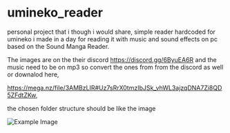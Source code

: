 # umineko_reader

personal project that i though i would share, simple reader hardcoded for umineko i made in a day for reading it with music and sound effects on pc based on the Sound Manga Reader. 

The images are on the their discord https://discord.gg/6ByuEA6R and the music need to be on mp3 so convert the ones from from the discord as well or downalod here, 

https://mega.nz/file/3AMBzLIR#Uz7sRrX0tmzIbJSk_vhWL3ajzqDNA7Zi8QD5ZFdtZKw, 

the chosen folder structure should be like the image 

![Example Image](Example.png)
